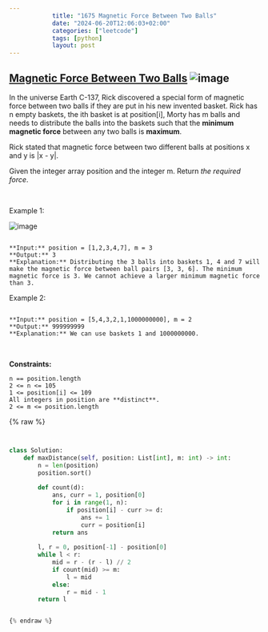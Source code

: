 ```yaml
---
            title: "1675 Magnetic Force Between Two Balls"
            date: "2024-06-20T12:06:03+02:00"
            categories: ["leetcode"]
            tags: [python]
            layout: post
---
```

            
## [Magnetic Force Between Two Balls](https://leetcode.com/problems/magnetic-force-between-two-balls) ![image](https://img.shields.io/badge/Difficulty-Medium-orange)

In the universe Earth C-137, Rick discovered a special form of magnetic force between two balls if they are put in his new invented basket. Rick has n empty baskets, the ith basket is at position[i], Morty has m balls and needs to distribute the balls into the baskets such that the **minimum magnetic force** between any two balls is **maximum**.

Rick stated that magnetic force between two different balls at positions x and y is |x - y|.

Given the integer array position and the integer m. Return *the required force*.

 

Example 1:

![image](https://assets.leetcode.com/uploads/2020/08/11/q3v1.jpg)
```

**Input:** position = [1,2,3,4,7], m = 3
**Output:** 3
**Explanation:** Distributing the 3 balls into baskets 1, 4 and 7 will make the magnetic force between ball pairs [3, 3, 6]. The minimum magnetic force is 3. We cannot achieve a larger minimum magnetic force than 3.

```

Example 2:

```

**Input:** position = [5,4,3,2,1,1000000000], m = 2
**Output:** 999999999
**Explanation:** We can use baskets 1 and 1000000000.

```

 

**Constraints:**

	n == position.length
	2 <= n <= 105
	1 <= position[i] <= 109
	All integers in position are **distinct**.
	2 <= m <= position.length

{% raw %}


```python


class Solution:
    def maxDistance(self, position: List[int], m: int) -> int:
        n = len(position)
        position.sort()
        
        def count(d):
            ans, curr = 1, position[0]
            for i in range(1, n):
                if position[i] - curr >= d:
                    ans += 1
                    curr = position[i]
            return ans
        
        l, r = 0, position[-1] - position[0]
        while l < r:
            mid = r - (r - l) // 2
            if count(mid) >= m:
                l = mid
            else:
                r = mid - 1
        return l


{% endraw %}
